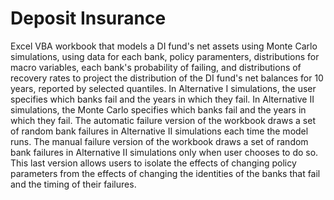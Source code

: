 # Deposit Insurance
Excel VBA workbook that models a DI fund's net assets using Monte Carlo simulations, using data for each bank, policy paramenters, distributions for
macro variables, each bank's probability of failing, and distributions of recovery rates to project the distribution of the DI fund's net balances for
10 years, reported by selected quantiles.
In Alternative I simulations, the user specifies which banks fail and the years in which they fail.
In Alternative II simulations, the Monte Carlo specifies which banks fail and the years in which they fail. 
The automatic failure version of the workbook draws a set of random bank failures in Alternative II simulations each time the model runs.
The manual failure version of the workbook draws a set of random bank failures in Alternative II simulations only when user chooses to do so.
This last version allows users to isolate the effects of changing policy parameters from the effects of changing the identities of the banks that fail and the timing of their failures.
